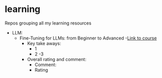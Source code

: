 # learning
Repos grouping all my learning resources

- LLM:
    - Fine-Tuning for LLMs: from Beginner to Advanced
        -[Link to course](https://www.linkedin.com/learning/fine-tuning-for-llms-from-beginner-to-advanced/llms-revolutionizing-ai?resume=false)
        - Key take aways:
            - 1
            - 2
            -3 
        - Overall rating and comment:
            - Comment:
            - Rating